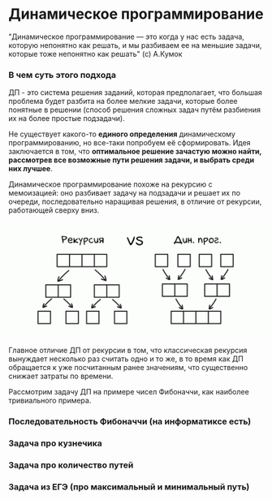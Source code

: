 # Динамическое программирование
"Динамическое программирование — это когда у нас есть задача, которую непонятно как решать, и мы разбиваем ее на меньшие задачи, которые тоже непонятно как решать" (с) А.Кумок

### В чем суть этого подхода
ДП - это система решения заданий, которая предполагает, что большая проблема будет разбита на более мелкие задачи, которые более понятные в решении (способ решения сложных задач путём разбиения их на более простые подзадачи).

Не существует какого-то **единого определения** динамическому программированию, но все-таки попробуем её сформировать. Идея заключается в том, что **оптимальное решение зачастую можно найти, рассмотрев все возможные пути решения задачи, и выбрать среди них лучшее**.

Динамическое программирование похоже на рекурсию с мемоизацией: оно разбивает задачу на подзадачи и решает их по очереди, последовательно наращивая решения, в отличие от рекурсии, работающей сверху вниз.

![recanddp](image.png)

Главное отличие ДП от рекурсии в том, что классическая рекурсия вынуждает несколько раз считать одно и то же, в то время как ДП обращается к уже посчитанным ранее значениям, что существенно снижает затраты по времени.

Рассмотрим задачу ДП на примере чисел Фибоначчи, как наиболее тривиального примера.

### Последовательность Фибоначчи (на информатиксе есть)

### Задача про кузнечика

### Задача про количество путей

### Задача из ЕГЭ (про максимальный и минимальный путь)
